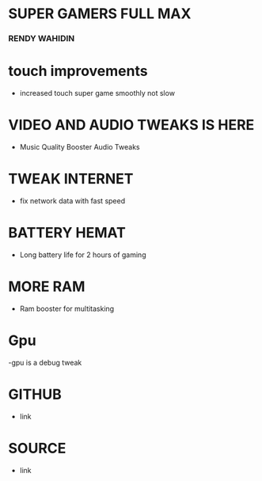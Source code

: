 # SUPER GAMERS FULL MAX

### RENDY WAHIDIN

# touch improvements
- increased touch super game smoothly not slow

# VIDEO AND AUDIO TWEAKS IS HERE
- Music Quality Booster Audio Tweaks

# TWEAK INTERNET
- fix network data with fast speed

# BATTERY HEMAT
- Long battery life for 2 hours of gaming

# MORE RAM
- Ram booster for multitasking

# Gpu
-gpu is a debug tweak

# GITHUB
- link 

# SOURCE
- link


